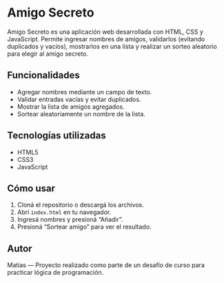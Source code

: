 # Amigo Secreto

Amigo Secreto es una aplicación web desarrollada con HTML, CSS y JavaScript. Permite ingresar nombres de amigos, validarlos (evitando duplicados y vacíos), mostrarlos en una lista y realizar un sorteo aleatorio para elegir al amigo secreto.

## Funcionalidades

- Agregar nombres mediante un campo de texto.
- Validar entradas vacías y evitar duplicados.
- Mostrar la lista de amigos agregados.
- Sortear aleatoriamente un nombre de la lista.

## Tecnologías utilizadas

- HTML5
- CSS3
- JavaScript

## Cómo usar

1. Cloná el repositorio o descargá los archivos.
2. Abrí `index.html` en tu navegador.
3. Ingresá nombres y presioná “Añadir”.
4. Presioná “Sortear amigo” para ver el resultado.

## Autor

Matias — Proyecto realizado como parte de un desafío de curso para practicar lógica de programación.
